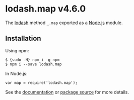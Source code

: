lodash.map v4.6.0
=================

The [lodash](https://lodash.com/) method `_.map` exported as a [Node.js](https://nodejs.org/) module.

Installation
------------

Using npm:

    $ {sudo -H} npm i -g npm
    $ npm i --save lodash.map

In Node.js:

    var map = require('lodash.map');

See the [documentation](https://lodash.com/docs#map) or [package source](https://github.com/lodash/lodash/blob/4.6.0-npm-packages/lodash.map) for more details.

